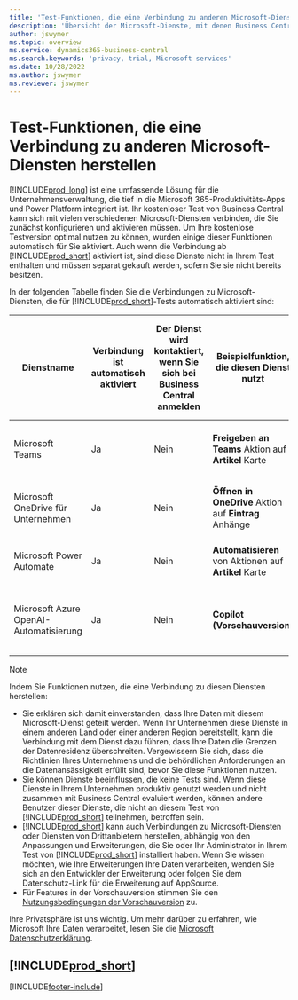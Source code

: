 ```yaml
---
title: 'Test-Funktionen, die eine Verbindung zu anderen Microsoft-Diensten herstellen'
description: 'Übersicht der Microsoft-Dienste, mit denen Business Central in der Testversion verbunden ist.'
author: jswymer
ms.topic: overview
ms.service: dynamics365-business-central
ms.search.keywords: 'privacy, trial, Microsoft services'
ms.date: 10/28/2022
ms.author: jswymer
ms.reviewer: jswymer
---
```

# <a name="trial-features-that-connect-to-other-microsoft-services"></a>Test-Funktionen, die eine Verbindung zu anderen Microsoft-Diensten herstellen

[!INCLUDE[prod_long](includes/prod_long.md)] ist eine umfassende Lösung für die Unternehmensverwaltung, die tief in die Microsoft 365-Produktivitäts-Apps und Power Platform integriert ist. Ihr kostenloser Test von Business Central kann sich mit vielen verschiedenen Microsoft-Diensten verbinden, die Sie zunächst konfigurieren und aktivieren müssen. Um Ihre kostenlose Testversion optimal nutzen zu können, wurden einige dieser Funktionen automatisch für Sie aktiviert. Auch wenn die Verbindung ab [!INCLUDE[prod_short](includes/prod_short.md)] aktiviert ist, sind diese Dienste nicht in Ihrem Test enthalten und müssen separat gekauft werden, sofern Sie sie nicht bereits besitzen.

In der folgenden Tabelle finden Sie die Verbindungen zu Microsoft-Diensten, die für [!INCLUDE[prod_short](includes/prod_short.md)]-Tests automatisch aktiviert sind:

|Dienstname|Verbindung ist automatisch aktiviert |Der Dienst wird kontaktiert, wenn Sie sich bei Business Central anmelden |Beispielfunktion, die diesen Dienst nutzt | Erfahren Sie, wie Sie die Verbindung und die Funktionen, die sie nutzen, verwalten können|  
|------------|-------------|--------|------------|-------------|
|Microsoft Teams|Ja|Nein|**Freigeben an Teams** Aktion auf **Artikel** Karte |[Verwaltung der Teams-Integration mit Business Central](admin-teams-integration.md)|  
|Microsoft OneDrive für Unternehmen|Ja|Nein|**Öffnen in OneDrive** Aktion auf **Eintrag** Anhänge |[Managing OneDrive Integration mit Business Central](admin-onedrive-integration.md#configure-onedrive-using-onedrive-setup)|  
| Microsoft Power Automate |Ja|Nein|**Automatisieren** von Aktionen auf **Artikel** Karte |[Einrichten der Power Automate-Integration](/dynamics365/business-central/dev-itpro/powerplatform/power-automate-setup)|
| Microsoft Azure OpenAI-Automatisierung |Ja |Nein|**Copilot (Vorschauversion)** |[KI-gestützten Marketingtext für Artikel mit Copilot konfigurieren](enable-ai.md)|

> [!NOTE]
> Indem Sie Funktionen nutzen, die eine Verbindung zu diesen Diensten herstellen: 
>
> - Sie erklären sich damit einverstanden, dass Ihre Daten mit diesem Microsoft-Dienst geteilt werden. Wenn Ihr Unternehmen diese Dienste in einem anderen Land oder einer anderen Region bereitstellt, kann die Verbindung mit dem Dienst dazu führen, dass Ihre Daten die Grenzen der Datenresidenz überschreiten. Vergewissern Sie sich, dass die Richtlinien Ihres Unternehmens und die behördlichen Anforderungen an die Datenansässigkeit erfüllt sind, bevor Sie diese Funktionen nutzen. 
> - Sie können Dienste beeinflussen, die keine Tests sind. Wenn diese Dienste in Ihrem Unternehmen produktiv genutzt werden und nicht zusammen mit Business Central evaluiert werden, können andere Benutzer dieser Dienste, die nicht an diesem Test von [!INCLUDE[prod_short](includes/prod_short.md)] teilnehmen, betroffen sein.
> - [!INCLUDE[prod_short](includes/prod_short.md)] kann auch Verbindungen zu Microsoft-Diensten oder Diensten von Drittanbietern herstellen, abhängig von den Anpassungen und Erweiterungen, die Sie oder Ihr Administrator in Ihrem Test von [!INCLUDE[prod_short](includes/prod_short.md)] installiert haben. Wenn Sie wissen möchten, wie Ihre Erweiterungen Ihre Daten verarbeiten, wenden Sie sich an den Entwickler der Erweiterung oder folgen Sie dem Datenschutz-Link für die Erweiterung auf AppSource.
> - Für Features in der Vorschauversion stimmen Sie den [Nutzungsbedingungen der Vorschauversion](https://powerplatform.microsoft.com/en-us/legaldocs/supp-powerplatform-preview/?wt.mc_id=power-virtual-agents_inproduct) zu.

Ihre Privatsphäre ist uns wichtig. Um mehr darüber zu erfahren, wie Microsoft Ihre Daten verarbeitet, lesen Sie die [Microsoft Datenschutzerklärung](https://go.microsoft.com/fwlink/?linkid=521839).

## [!INCLUDE[prod_short](includes/free_trial_md.md)]

[!INCLUDE[footer-include](includes/footer-banner.md)]
